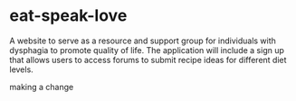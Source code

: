 # eat-speak-love
A website to serve as a resource and support group for individuals with dysphagia to promote quality of life. The application will include a sign up that allows users to access forums to submit recipe ideas for different diet levels.

making a change
